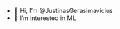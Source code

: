 - 👋 Hi, I’m @JustinasGerasimavicius
- 👀 I’m interested in ML
<!---
JustinasGerasimavicius/JustinasGerasimavicius is a ✨ special ✨ repository because its `README.md` (this file) appears on your GitHub profile.
You can click the Preview link to take a look at your changes.
--->
